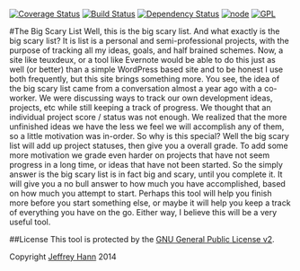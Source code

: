 [![Coverage Status](https://coveralls.io/repos/obihann/big-scary-list/badge.svg)](https://coveralls.io/r/obihann/big-scary-list)
[![Build Status](https://travis-ci.org/obihann/big-scary-list.svg?branch=node)](https://travis-ci.org/obihann/big-scary-list)
[![Dependency Status](https://david-dm.org/obihann/big-scary-list.svg)](https://david-dm.org/obihann/big-scary-list)
[![node](https://img.shields.io/node/v/gh-badges.svg)](https://nodejs.org/)
[![GPL](https://img.shields.io/badge/license-GPLv2-green.svg)](http://www.gnu.org/licenses/gpl-2.0.html)

#The Big Scary List
Well, this is the big scary list. And what exactly is the big scary list? It is list is a personal and semi-professional projects, with the purpose of tracking all my ideas, goals, and half brained schemes. Now, a site like teuxdeux, or a tool like Evernote would be able to do this just as well (or better) than a simple WordPress based site and to be honest I use both frequently, but this site brings something more. 
You see, the idea of the big scary list came from a conversation almost a year ago with a co-worker. We were discussing ways to track our own development ideas, projects, etc while still keeping a track of progress. We thought that an individual project score / status was not enough. We realized that the more unfinished ideas we have the less we feel we will accomplish any of them, so a little motivation was in-order. So why is this special? Well the big scary list will add up project statuses, then give you a overall grade. To add some more motivation we grade even harder on projects that have not seem progress in a long time, or ideas that have not been started. 
So the simply answer is the big scary list is in fact big and scary, until you complete it. It will give you a no bull answer to how much you have accomplished, based on how much you attempt to start. Perhaps this tool will help you finish more before you start something else, or maybe it will help you keep a track of everything you have on the go. Either way, I believe this will be a very useful tool.

##License
This tool is protected by the [GNU General Public License v2](http://www.gnu.org/licenses/gpl-2.0.html).

Copyright [Jeffrey Hann](http://jeffreyhann.ca/) 2014
